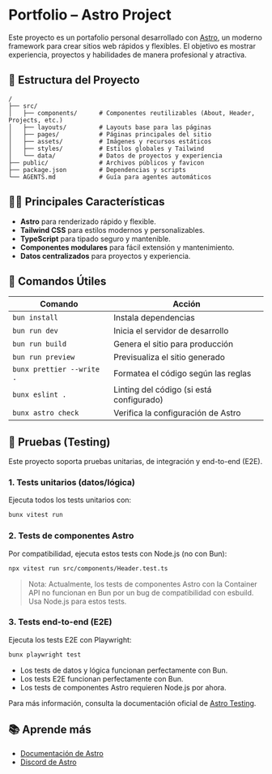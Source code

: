 # Portfolio – Astro Project

Este proyecto es un portafolio personal desarrollado con [Astro](https://astro.build), un moderno framework para crear sitios web rápidos y flexibles. El objetivo es mostrar experiencia, proyectos y habilidades de manera profesional y atractiva.

## 🚀 Estructura del Proyecto

```
/
├── src/
│   ├── components/      # Componentes reutilizables (About, Header, Projects, etc.)
│   ├── layouts/         # Layouts base para las páginas
│   ├── pages/           # Páginas principales del sitio
│   ├── assets/          # Imágenes y recursos estáticos
│   ├── styles/          # Estilos globales y Tailwind
│   └── data/            # Datos de proyectos y experiencia
├── public/              # Archivos públicos y favicon
├── package.json         # Dependencias y scripts
└── AGENTS.md            # Guía para agentes automáticos
```

## 🧑‍💻 Principales Características

- **Astro** para renderizado rápido y flexible.
- **Tailwind CSS** para estilos modernos y personalizables.
- **TypeScript** para tipado seguro y mantenible.
- **Componentes modulares** para fácil extensión y mantenimiento.
- **Datos centralizados** para proyectos y experiencia.

## 🧞 Comandos Útiles

| Comando                   | Acción                                   |
| ------------------------- | ---------------------------------------- |
| `bun install`             | Instala dependencias                     |
| `bun run dev`             | Inicia el servidor de desarrollo         |
| `bun run build`           | Genera el sitio para producción          |
| `bun run preview`         | Previsualiza el sitio generado           |
| `bunx prettier --write .` | Formatea el código según las reglas      |
| `bunx eslint .`           | Linting del código (si está configurado) |
| `bunx astro check`        | Verifica la configuración de Astro       |

## 🧪 Pruebas (Testing)

Este proyecto soporta pruebas unitarias, de integración y end-to-end (E2E).

### 1. Tests unitarios (datos/lógica)

Ejecuta todos los tests unitarios con:

```bash
bunx vitest run
```

### 2. Tests de componentes Astro

Por compatibilidad, ejecuta estos tests con Node.js (no con Bun):

```bash
npx vitest run src/components/Header.test.ts
```

> Nota: Actualmente, los tests de componentes Astro con la Container API no funcionan en Bun por un bug de compatibilidad con esbuild. Usa Node.js para estos tests.

### 3. Tests end-to-end (E2E)

Ejecuta los tests E2E con Playwright:

```bash
bunx playwright test
```

- Los tests de datos y lógica funcionan perfectamente con Bun.
- Los tests E2E funcionan perfectamente con Bun.
- Los tests de componentes Astro requieren Node.js por ahora.

Para más información, consulta la documentación oficial de [Astro Testing](https://docs.astro.build/en/guides/testing/).

## 📚 Aprende más

- [Documentación de Astro](https://docs.astro.build)
- [Discord de Astro](https://astro.build/chat)

